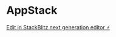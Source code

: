 # AppStack

[Edit in StackBlitz next generation editor ⚡️](https://stackblitz.com/~/github.com/XevilA/AppStack)